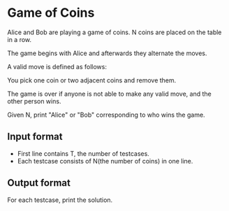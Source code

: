 # Game of Coins

Alice and Bob are playing a game of coins. N coins are placed on the table in a row.

The game begins with Alice and afterwards they alternate the moves.

A valid move is defined as follows:

You pick one coin or two adjacent coins and remove them.

The game is over if anyone is not able to make any valid move, and the other person wins.

Given N, print "Alice" or "Bob" corresponding to who wins the game.

## Input format

- First line contains T, the number of testcases.
- Each testcase consists of N(the number of coins) in one line.

## Output format

For each testcase, print the solution.
